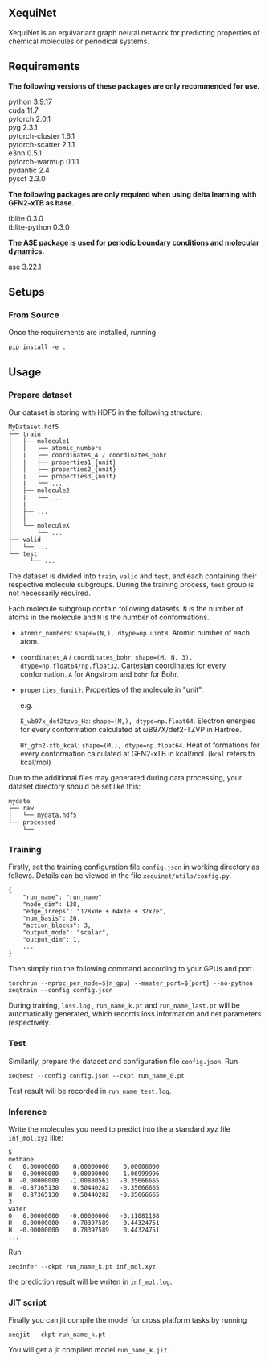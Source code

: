## XequiNet
XequiNet is an equivariant graph neural network for predicting properties of chemical molecules or periodical systems.

## Requirements
**The following versions of these packages are only recommended for use.**

python 3.9.17<br>
cuda 11.7<br>
pytorch 2.0.1<br>
pyg 2.3.1<br>
pytorch-cluster 1.6.1<br>
pytorch-scatter 2.1.1<br>
e3nn 0.5.1<br>
pytorch-warmup 0.1.1<br>
pydantic 2.4 <br>
pyscf 2.3.0<br>

**The following packages are only required when using delta learning with GFN2-xTB as base.**

tblite 0.3.0<br>
tblite-python 0.3.0<br>

**The ASE package is used for periodic boundary conditions and molecular dynamics.**

ase 3.22.1<br>

## Setups
### From Source
Once the requirements are installed, running
```
pip install -e .
```

## Usage
### Prepare dataset
Our dataset is storing with HDF5 in the following structure:
```
MyDataset.hdf5
├── train
│   ├── molecule1
|   |   ├── atomic_numbers
|   |   ├── coordinates_A / coordinates_bohr
|   |   ├── properties1_{unit}
|   |   ├── properties2_{unit}
|   |   ├── properties3_{unit}
|   |   └── ...
|   ├── molecule2
|   |   └── ...
|   |
|   ├── ...
|   |
|   └── moleculeX
|       └── ...
├── valid
|   └── ...
└── test
      └── ...
```
The dataset is divided into `train`, `valid` and `test`, and each containing their respective molecule subgroups. During the training process, `test` group is not necessarily required.

Each molecule subgroup contain following datasets. `N` is the number of atoms in the molecule and `M` is the number of conformations.

- `atomic_numbers`: `shape=(N,), dtype=np.uint8`. Atomic number of each atom.

- `coordinates_A` / `coordinates_bohr`: `shape=(M, N, 3), dtype=np.float64/np.float32`. Cartesian coordinates for every conformation. `A` for Angstrom and `bohr` for Bohr.

- `properties_{unit}`: Properties of the molecule in "unit".

    e.g.

    `E_wb97x_def2tzvp_Ha`: `shape=(M,), dtype=np.float64`. Electron energies for every conformation calculated at ωB97X/def2-TZVP in Hartree.

    `Hf_gfn2-xtb_kcal`: `shape=(M,), dtype=np.float64`. Heat of formations for every conformation calculated at GFN2-xTB in kcal/mol. (`kcal` refers to kcal/mol)

Due to the additional files may generated during data processing, your dataset directory should be set like this:
```
mydata
├── raw
│   └── mydata.hdf5
└── processed
    └──
```


### Training
Firstly, set the training configuration file `config.json` in working directory as follows. Details can be viewed in the file `xequinet/utils/config.py`.
```
{
    "run_name": "run_name"
    "node_dim": 128,
    "edge_irreps": "128x0e + 64x1e + 32x2e",
    "num_basis": 20,
    "action_blocks": 3,
    "output_mode": "scalar",
    "output_dim": 1,
    ...
}
```
Then simply run the following command according to your GPUs and port.
```
torchrun --nproc_per_node=${n_gpu} --master_port=${port} --no-python xeqtrain --config config.json
```
During training, `loss.log` , `run_name_k.pt` and `run_name_last.pt` will be automatically generated, which records loss information and net parameters respectively.

### Test
Similarily, prepare the dataset and configuration file `config.json`. Run
```
xeqtest --config config.json --ckpt run_name_0.pt
```
Test result will be recorded in `run_name_test.log`.

### Inference
Write the molecules you need to predict into the a standard xyz file `inf_mol.xyz` like:
```
5
methane
C   0.00000000    0.00000000    0.00000000
H   0.00000000    0.00000000    1.06999996
H  -0.00000000   -1.00880563   -0.35666665
H  -0.87365130    0.50440282   -0.35666665
H   0.87365130    0.50440282   -0.35666665
3
water
O   0.00000000   -0.00000000   -0.11081188
H   0.00000000   -0.78397589    0.44324751
H  -0.00000000    0.78397589    0.44324751
...
```
Run
```
xeqinfer --ckpt run_name_k.pt inf_mol.xyz
```
the prediction result will be writen in `inf_mol.log`.

### JIT script
Finally you can jit compile the model for cross platform tasks by running
```
xeqjit --ckpt run_name_k.pt
```
You will get a jit compiled model `run_name_k.jit`.